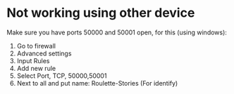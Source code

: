 # Not working using other device
Make sure you have ports 50000 and 50001 open, for this (using windows):
1. Go to firewall
2. Advanced settings
3. Input Rules
4. Add new rule
5. Select Port, TCP, 50000,50001
6. Next to all and put name: Roulette-Stories (For identify)
